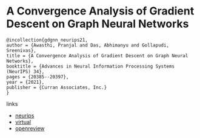 # A Convergence Analysis of Gradient Descent on Graph Neural Networks

```
@incollection{gdgnn_neurips21,
author = {Awasthi, Pranjal and Das, Abhimanyu and Gollapudi, Sreenivas},
title = {A Convergence Analysis of Gradient Descent on Graph Neural Networks},
booktitle = {Advances in Neural Information Processing Systems (NeurIPS) 34},
pages = {20385--20397},
year = {2021},
publisher = {Curran Associates, Inc.}
}
```

links
- [neurips](https://papers.nips.cc//paper/2021/hash/aaf2979785deb27864047e0ea40ef1b7-Abstract.html)
- [virtual](https://neurips.cc/virtual/2021/poster/27132)
- [openreview](https://openreview.net/forum?id=vCWztO0ppL)
